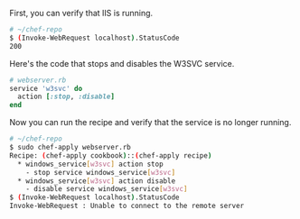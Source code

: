 First, you can verify that IIS is running.

```bash
# ~/chef-repo
$ (Invoke-WebRequest localhost).StatusCode
200
```

Here's the code that stops and disables the W3SVC service.

```ruby
# webserver.rb
service 'w3svc' do
  action [:stop, :disable]
end
```

Now you can run the recipe and verify that the service is no longer running.

```bash
# ~/chef-repo
$ sudo chef-apply webserver.rb
Recipe: (chef-apply cookbook)::(chef-apply recipe)
  * windows_service[w3svc] action stop
    - stop service windows_service[w3svc]
  * windows_service[w3svc] action disable
    - disable service windows_service[w3svc]
$ (Invoke-WebRequest localhost).StatusCode
Invoke-WebRequest : Unable to connect to the remote server
```
